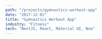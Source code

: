 ```yaml
---
path: "/projects/gymnastics-workout-app"
date: "2017-12-01"
title: "Gymnastics Workout App"
industry: "Fitness"
tech: "NextJS, React, Material UI, Now"
---
```

